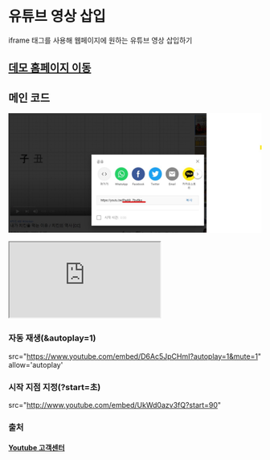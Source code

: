 # 유튜브 영상 삽입
iframe 태그를 사용해
웹페이지에 원하는 유튜브 영상 삽입하기

## [데모 홈페이지 이동](https://ghkddyto.github.io/Study-Extra/Add_Youtube/index.html)


## 메인 코드
![유튜브 공유하기에서 밑줄 친 코드 복사](url.jpg)
<iframe src="https://www.youtube.com/embed/복사한 코드"></iframe>

### 자동 재생(&autoplay=1)
src="https://www.youtube.com/embed/D6Ac5JpCHmI?autoplay=1&mute=1" allow='autoplay'


### 시작 지점 지정(?start=초)
src="http://www.youtube.com/embed/UkWd0azv3fQ?start=90"


### 출처
#### [Youtube 고객센터](https://support.google.com/youtube/answer/171780?hl=ko#zippy=%2C%ED%8D%BC%EA%B0%84-%EB%8F%99%EC%98%81%EC%83%81-%EC%9E%90%EB%8F%99%EC%9C%BC%EB%A1%9C-%EC%9E%AC%EC%83%9D%ED%95%98%EA%B8%B0%2C%ED%8D%BC%EA%B0%84-%EB%8F%99%EC%98%81%EC%83%81%EC%97%90-%EC%8B%9C%EC%9E%91-%EC%A7%80%EC%A0%90-%EC%A7%80%EC%A0%95)
